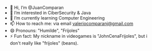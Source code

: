 - 👋 Hi, I’m @JuanComparan
- 👀 I’m interested in CiberSecurity & Java
- 🌱 I’m currently learning Computer Engineering
- 📫 How to reach me: via email valeriocomparanj@gmail.com
- 😄 Pronouns: "Humilde", "Frijoles"
- ⚡ Fun fact: My nickname in videogames is "JohnCenaFrijoles", but i don't really like "frijoles" (beans).

<!---
JuanComparan/JuanComparan is a ✨ special ✨ repository because its `README.md` (this file) appears on your GitHub profile.
You can click the Preview link to take a look at your changes.
--->
